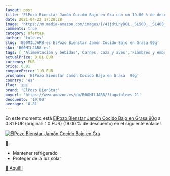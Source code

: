 ```yaml
---
layout: post
title: 'ElPozo Bienstar Jamón Cocido Bajo en Gra con un 19.00 % de descuento'
date: 2021-04-22 17:28:28
image: 'https://m.media-amazon.com/images/I/41jdtLnyDGL._SL500_._SL400_.jpg'
comments: true
category: ofertas
author: 'tole.es'
slug: 'B00MILJAR8-es ElPozo Bienstar Jamón Cocido Bajo en Grasa 90g'
sku: 'B00MILJAR8-es'
tags: [ 'Alimentación y bebidas','Carnes, caza y aves','Fiambres y embutidos','elpozo bienstar','jamón', ]
actualPrice: 0.81 EUR
currency: EUR
price: 0.81
comparePrice: 1.0 EUR
prodname: 'ElPozo Bienstar Jamón Cocido Bajo en Grasa  90g'
country: 'es'
flag: '🇪🇸'
brand: 'ElPozo BienStar'
buyurl: 'https://www.amazon.es/dp/B00MILJAR8/?tag=tolees-21'
descuento: '19.00'
average: '0.81'
---
```


En este momento está [ElPozo Bienstar Jamón Cocido Bajo en Grasa  90g](https://www.amazon.es/dp/B00MILJAR8/?tag=tolees-21) a 0.81 EUR (original: 1.0 EUR) (19.00 %  de descuento) en el siguiente enlace!

[![ElPozo Bienstar Jamón Cocido Bajo en Gra](https://m.media-amazon.com/images/I/41jdtLnyDGL._SL500_._SL400_.jpg)](https://www.amazon.es/dp/B00MILJAR8/?tag=tolees-21)

🔎:

- Mantener refrigerado
- Proteger de la luz solar

[🛒 Aquí!!!](https://www.amazon.es/dp/B00MILJAR8/?tag=tolees-21)
